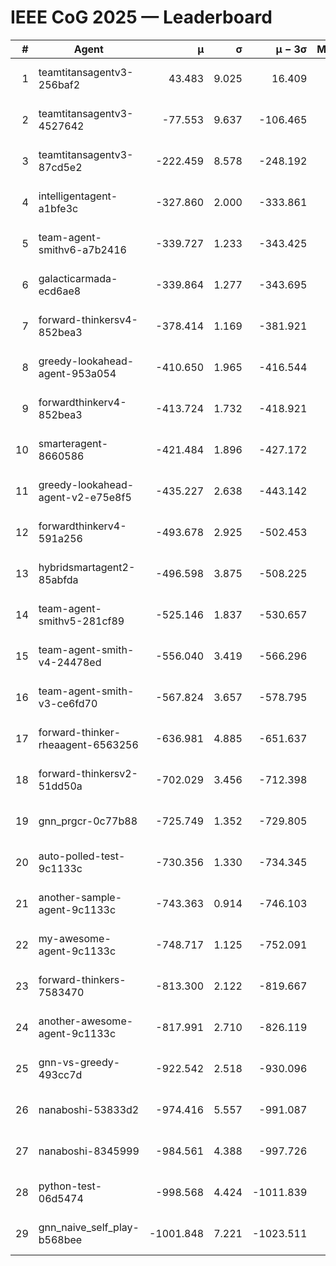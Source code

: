 # IEEE CoG 2025 — Leaderboard

| # | Agent | μ | σ | μ − 3σ | Matches | Updated |
|---:|---|---:|---:|---:|---:|---|
| 1 | teamtitansagentv3-256baf2 | 43.483 | 9.025 | 16.409 | 20996 | 2025-08-25 01:23 |
| 2 | teamtitansagentv3-4527642 | -77.553 | 9.637 | -106.465 | 20450 | 2025-08-25 01:23 |
| 3 | teamtitansagentv3-87cd5e2 | -222.459 | 8.578 | -248.192 | 21366 | 2025-08-25 01:23 |
| 4 | intelligentagent-a1bfe3c | -327.860 | 2.000 | -333.861 | 17506 | 2025-08-25 01:23 |
| 5 | team-agent-smithv6-a7b2416 | -339.727 | 1.233 | -343.425 | 20460 | 2025-08-25 01:23 |
| 6 | galacticarmada-ecd6ae8 | -339.864 | 1.277 | -343.695 | 19140 | 2025-08-25 01:23 |
| 7 | forward-thinkersv4-852bea3 | -378.414 | 1.169 | -381.921 | 16606 | 2025-08-25 01:23 |
| 8 | greedy-lookahead-agent-953a054 | -410.650 | 1.965 | -416.544 | 18874 | 2025-08-25 01:23 |
| 9 | forwardthinkerv4-852bea3 | -413.724 | 1.732 | -418.921 | 17369 | 2025-08-25 01:23 |
| 10 | smarteragent-8660586 | -421.484 | 1.896 | -427.172 | 17429 | 2025-08-25 01:23 |
| 11 | greedy-lookahead-agent-v2-e75e8f5 | -435.227 | 2.638 | -443.142 | 21054 | 2025-08-25 01:23 |
| 12 | forwardthinkerv4-591a256 | -493.678 | 2.925 | -502.453 | 16856 | 2025-08-25 01:23 |
| 13 | hybridsmartagent2-85abfda | -496.598 | 3.875 | -508.225 | 16988 | 2025-08-25 01:23 |
| 14 | team-agent-smithv5-281cf89 | -525.146 | 1.837 | -530.657 | 19760 | 2025-08-25 01:23 |
| 15 | team-agent-smith-v4-24478ed | -556.040 | 3.419 | -566.296 | 20616 | 2025-08-25 01:23 |
| 16 | team-agent-smith-v3-ce6fd70 | -567.824 | 3.657 | -578.795 | 21076 | 2025-08-25 01:23 |
| 17 | forward-thinker-rheaagent-6563256 | -636.981 | 4.885 | -651.637 | 19378 | 2025-08-25 01:23 |
| 18 | forward-thinkersv2-51dd50a | -702.029 | 3.456 | -712.398 | 19918 | 2025-08-25 01:23 |
| 19 | gnn_prgcr-0c77b88 | -725.749 | 1.352 | -729.805 | 18080 | 2025-08-25 01:23 |
| 20 | auto-polled-test-9c1133c | -730.356 | 1.330 | -734.345 | 21180 | 2025-08-25 01:23 |
| 21 | another-sample-agent-9c1133c | -743.363 | 0.914 | -746.103 | 20680 | 2025-08-25 01:23 |
| 22 | my-awesome-agent-9c1133c | -748.717 | 1.125 | -752.091 | 20660 | 2025-08-25 01:23 |
| 23 | forward-thinkers-7583470 | -813.300 | 2.122 | -819.667 | 18640 | 2025-08-25 01:23 |
| 24 | another-awesome-agent-9c1133c | -817.991 | 2.710 | -826.119 | 21820 | 2025-08-25 01:23 |
| 25 | gnn-vs-greedy-493cc7d | -922.542 | 2.518 | -930.096 | 15820 | 2025-08-25 01:23 |
| 26 | nanaboshi-53833d2 | -974.416 | 5.557 | -991.087 | 15900 | 2025-08-25 01:23 |
| 27 | nanaboshi-8345999 | -984.561 | 4.388 | -997.726 | 16770 | 2025-08-25 01:23 |
| 28 | python-test-06d5474 | -998.568 | 4.424 | -1011.839 | 16450 | 2025-08-25 01:23 |
| 29 | gnn_naive_self_play-b568bee | -1001.848 | 7.221 | -1023.511 | 16460 | 2025-08-25 01:23 |
